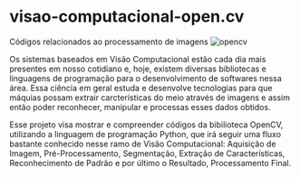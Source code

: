 # visao-computacional-open.cv
Códigos relacionados ao processamento de imagens
![opencv](https://user-images.githubusercontent.com/105239586/169717351-e50203f9-25d2-4c80-a4f2-1e7c9c0ea0db.jpg)

Os sistemas baseados em Visão Computacional	estão	cada dia mais presentes	em nosso cotidiano e, hoje, existem 
diversas bibliotecas e linguagens de programação para o desenvolvimento de softwares nessa área. Essa ciência em 
geral estuda e desenvolve tecnologias para que máquias possam extrair carcterísticas do meio através de imagens e 
assim então poder reconhecer, manipular e processas esses dados obtidos.

Esse projeto visa mostrar e compreender códigos da bibilioteca OpenCV, utilizando a linguagem de programação Python,
que irá seguir uma fluxo bastante conhecido nesse ramo de Visão Computacional: Aquisição de Imagem, Pré-Processamento,
Segmentação, Extração de Características, Reconhecimento de Padrão e por último o Resultado, Processamento Final.
